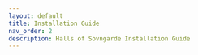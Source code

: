 ```yaml
---
layout: default
title: Installation Guide
nav_order: 2
description: Halls of Sovngarde Installation Guide
---
```

